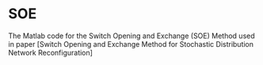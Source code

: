 # SOE
The Matlab code for the Switch Opening and Exchange (SOE) Method used in paper [Switch Opening and Exchange Method for Stochastic Distribution Network Reconfiguration]
